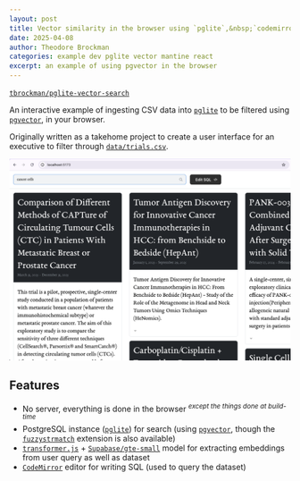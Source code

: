 ```yaml
---
layout: post
title: Vector similarity in the browser using `pglite`,&nbsp;`codemirror`, and `react`
date: 2025-04-08
author: Theodore Brockman
categories: example dev pglite vector mantine react
excerpt: an example of using pgvector in the browser
---
```


[`tbrockman/pglite-vector-search`](https://github.com/tbrockman/pglite-vector-search)

An interactive example of ingesting CSV data into [`pglite`](https://pglite.dev/) to be filtered using [`pgvector`](https://github.com/pgvector/pgvector), in your browser.

Originally written as a takehome project to create a user interface for an executive to filter through [`data/trials.csv`](data/trials.csv).


<img src='/assets/img/pglite-vector-search/screenshot.png' width='600' alt='Screenshot of the app'>

## Features
* No server, everything is done in the browser <sup>*except the things done at build-time*</sup>
* PostgreSQL instance ([`pglite`](https://pglite.dev/)) for search (using [`pgvector`](https://github.com/pgvector/pgvector), though the [`fuzzystrmatch`](https://www.postgresql.org/docs/current/fuzzystrmatch.html) extension is also available)
* [`transformer.js`](https://huggingface.co/docs/transformers.js/en/index) + [`Supabase/gte-small`](https://huggingface.co/Supabase/gte-small) model for extracting embeddings from user query as well as dataset
* [`CodeMirror`](https://codemirror.net/) editor for writing SQL (used to query the dataset)